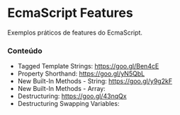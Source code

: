 # EcmaScript Features

Exemplos práticos de features do EcmaScript.

### Conteúdo

* Tagged Template Strings: https://goo.gl/Ben4cE
* Property Shorthand: https://goo.gl/yN5QbL
* New Built-In Methods - String: https://goo.gl/y9g2kF
* New Built-In Methods - Array: 
* Destructuring: https://goo.gl/43nqQx
* Destructuring Swapping Variables: 